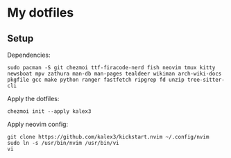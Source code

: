 # My dotfiles

## Setup

Dependencies:

```shell
sudo pacman -S git chezmoi ttf-firacode-nerd fish neovim tmux kitty newsboat mpv zathura man-db man-pages tealdeer wikiman arch-wiki-docs pkgfile gcc make python ranger fastfetch ripgrep fd unzip tree-sitter-cli
```

Apply the dotfiles:

```shell
chezmoi init --apply kalex3
```

Apply neovim config:

```shell
git clone https://github.com/kalex3/kickstart.nvim ~/.config/nvim
sudo ln -s /usr/bin/nvim /usr/bin/vi
vi
```
